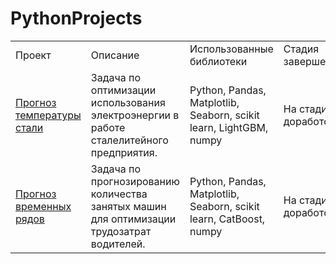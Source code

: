 # PythonProjects

<table width=100% valign=top >
  <tr>
    <td width=25%>Проект</td>
    <td>Описание</td>
    <td width=20%>Использованные библиотеки</td>
    <td width=10%>Стадия завершения</td>
  </tr>
        <tr>
    <td><a href="https://github.com/Pernach/PythonProjects/tree/main/SteelTemperature">Прогноз температуры стали</a></td>
    <td>Задача по оптимизации использования электроэнергии в работе сталелитейного предприятия.</td>
    <td>Python, Pandas, Matplotlib, Seaborn, scikit learn, LightGBM, numpy</td>
    <td>На стадии доработок</td>
  </tr>
  </tr>
        <tr>
    <td><a href="https://github.com/Pernach/PythonProjects/tree/main/TimeSeriesPrediction">Прогноз временных рядов</a></td>
    <td>Задача по прогнозированию количества занятых машин для оптимизации трудозатрат водителей.</td>
    <td>Python, Pandas, Matplotlib, Seaborn, scikit learn, CatBoost, numpy</td>
    <td>На стадии доработок</td>
  </tr>
</table>
